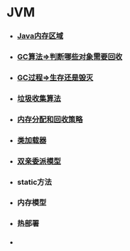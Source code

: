 # JVM

* ### [Java内存区域](/JVM相关/Java内存区域.md)
* ### [GC算法=&gt;判断哪些对象需要回收](/JVM相关/GC算法.md)
* ### [GC过程=&gt;生存还是毁灭](/JVM相关/GC过程=>生存还是毁灭.md)
* ### [垃圾收集算法](/JVM相关/垃圾收集算法.md)
* ### [内存分配和回收策略](/JVM相关/内存分配和回收策略.md)

* ### [类加载器](/JVM相关/类加载器.md)
* ### [双亲委派模型](/JVM相关/双亲委派模型.md)
* ### static方法
* ### 内存模型
* ### 热部署
* ### 

# 



